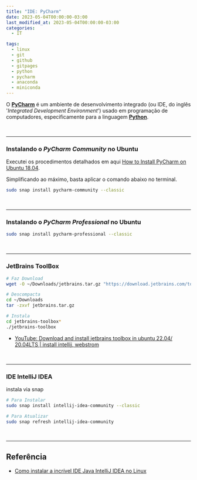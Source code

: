 ```yaml
---
title: "IDE: PyCharm"
date: 2023-05-04T00:00:00-03:00
last_modified_at: 2023-05-04T00:00:00-03:00
categories:
  - IT

tags:
  - linux
  - git
  - github
  - gitpages
  - python
  - pycharm
  - anaconda
  - miniconda
---
```


O [**PyCharm**](https://www.jetbrains.com/pycharm/) é um ambiente de desenvolvimento integrado (ou IDE, do inglês '_Integrated Development Environment_') usado em programação de computadores, especificamente para a linguagem [**Python**](https://www.python.org/).

<br>

---

### Instalando o _PyCharm Community_ no Ubuntu

Executei os procedimentos detalhados em aqui [How to Install PyCharm on Ubuntu 18.04](https://linuxize.com/post/how-to-install-pycharm-on-ubuntu-18-04/).

Simplificando ao máximo, basta aplicar o comando abaixo no terminal.

```bash
sudo snap install pycharm-community --classic
```


<br>

---

### Instalando o _PyCharm Professional_ no Ubuntu

```bash
sudo snap install pycharm-professional --classic
```

<br>

---

### JetBrains ToolBox

```bash
# Faz Download
wget -O ~/Downloads/jetbrains.tar.gz "https://download.jetbrains.com/toolbox/jetbrains-toolbox-1.22.10774.tar.gz"

# Descompacta
cd ~/Downloads
tar -zxvf jetbrains.tar.gz

# Instala
cd jetbrains-toolbox*
./jetbrains-toolbox
```

- [YouTube: Download and install jetbrains toolbox in ubuntu 22.04/ 20.04LTS | install intellij, webstrom](https://www.youtube.com/watch?v=gZ_XtkcPSHY)

<br>

---

### IDE IntelliJ IDEA

instala via snap

```bash
# Para Instalar
sudo snap install intellij-idea-community --classic

# Para Atualizar
sudo snap refresh intellij-idea-community
```

<br>

---

## Referência

- [Como instalar a incrível IDE Java IntelliJ IDEA no Linux](https://www.edivaldobrito.com.br/ide-intellij-idea-no-ubuntu-debian/)
